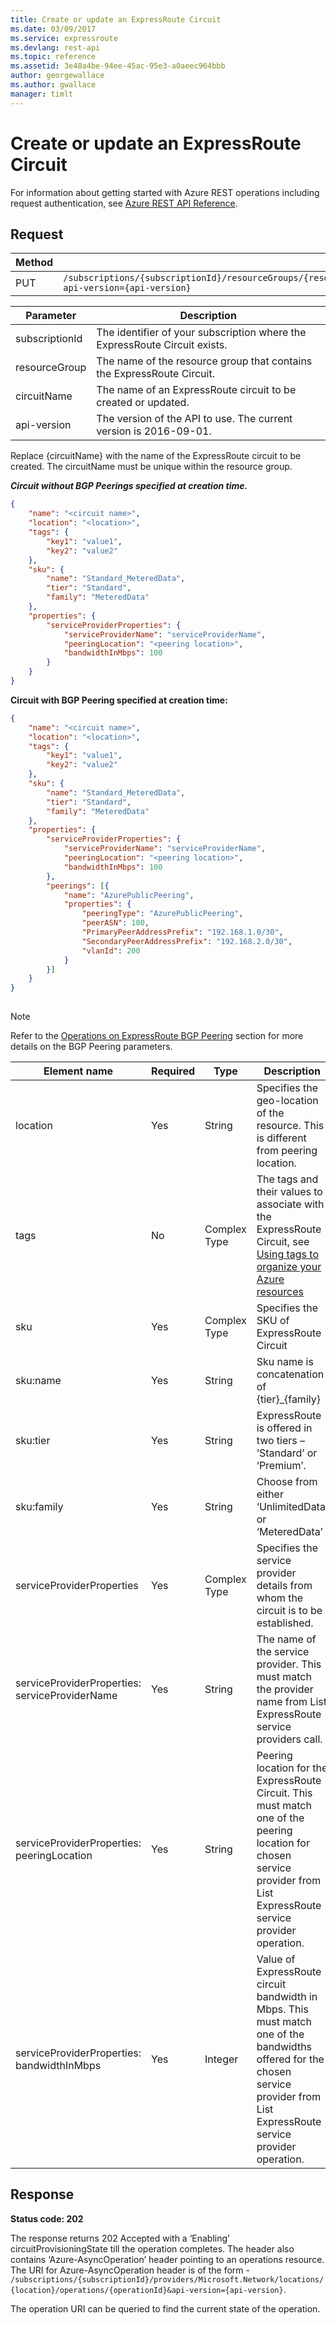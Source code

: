 ```yaml
---
title: Create or update an ExpressRoute Circuit
ms.date: 03/09/2017
ms.service: expressroute
ms.devlang: rest-api
ms.topic: reference
ms.assetid: 3e48a4be-94ee-45ac-95e3-a0aeec964bbb
author: georgewallace
ms.author: gwallace
manager: timlt
---
```

# Create or update an ExpressRoute Circuit

For information about getting started with Azure REST operations including request authentication, see [Azure REST API Reference](../../index.md).

## Request  
  
|Method|Request URI|  
|------------|-----------------|  
|PUT|`/subscriptions/{subscriptionId}/resourceGroups/{resourceGroupName}/providers/Microsoft.Network/expressRouteCircuits/{circuitName}?api-version={api-version}`|  

| Parameter | Description |
| --------- | ----------- |
| subscriptionId | The identifier of your subscription where the ExpressRoute Circuit exists. |
| resourceGroup | The name of the resource group that contains the ExpressRoute Circuit. |
| circuitName | The name of an ExpressRoute circuit to be created or updated.|
| api-version | The version of the API to use. The current version is 2016-09-01. | 

 Replace {circuitName} with the name of the ExpressRoute circuit to be created.  The circuitName must be unique within the resource group.  
  
 ***Circuit without BGP Peerings specified at creation time.***  
  
```json  
{
	"name": "<circuit name>",
	"location": "<location>",
	"tags": {
		"key1": "value1",
		"key2": "value2"
	},
	"sku": {
		"name": "Standard_MeteredData",
		"tier": "Standard",
		"family": "MeteredData"
	},
	"properties": {
		"serviceProviderProperties": {
			"serviceProviderName": "serviceProviderName",
			"peeringLocation": "<peering location>",
			"bandwidthInMbps": 100
		}
	}
}
```  
  
 **Circuit with BGP Peering specified at creation time:**  
  
```json 
{
	"name": "<circuit name>",
	"location": "<location>",
	"tags": {
		"key1": "value1",
		"key2": "value2"
	},
	"sku": {
		"name": "Standard_MeteredData",
		"tier": "Standard",
		"family": "MeteredData"
	},
	"properties": {
		"serviceProviderProperties": {
			"serviceProviderName": "serviceProviderName",
			"peeringLocation": "<peering location>",
			"bandwidthInMbps": 100
		},
		"peerings": [{
			"name": "AzurePublicPeering",
			"properties": {
				"peeringType": "AzurePublicPeering",
				"peerASN": 100,
				"PrimaryPeerAddressPrefix": "192.168.1.0/30",
				"SecondaryPeerAddressPrefix": "192.168.2.0/30",
				"vlanId": 200
			}
		}]
	}
}
  
```  
  
> [!NOTE]
>  Refer to the [Operations on ExpressRoute BGP Peering](operations-on-expressroute-bgp-peering.md) section for more details on the BGP Peering parameters.  
  
|Element name|Required|Type|Description|  
|------------------|--------------|----------|-----------------|  
|location|Yes|String|Specifies the geo-location of the resource. This is different from peering location.|  
|tags|No|Complex Type|The tags and their values to associate with the ExpressRoute Circuit, see [Using tags to organize your Azure resources](https://azure.microsoft.com/documentation/articles/resource-group-using-tags/)|  
|sku|Yes|Complex Type|Specifies the SKU of ExpressRoute Circuit|  
|sku:name|Yes|String|Sku name is concatenation of {tier}_{family}|  
|sku:tier|Yes|String|ExpressRoute is offered in two tiers – ‘Standard’ or ‘Premium’.|  
|sku:family|Yes|String|Choose from either ‘UnlimitedData’ or ‘MeteredData’|  
|serviceProviderProperties|Yes|Complex Type|Specifies the service provider details from whom the circuit is to be established.|  
|serviceProviderProperties: serviceProviderName|Yes|String|The name of the service provider. This must match the provider name from List ExpressRoute service providers call.|  
|serviceProviderProperties: peeringLocation|Yes|String|Peering location for the ExpressRoute Circuit. This must match one of the peering location for chosen service provider from List ExpressRoute service provider operation.|  
|serviceProviderProperties: bandwidthInMbps|Yes|Integer|Value of ExpressRoute circuit bandwidth in Mbps. This must match one of the bandwidths offered for the chosen service provider from List ExpressRoute service provider operation.|  
  
## Response  
 **Status code: 202**  
  
 The response returns 202 Accepted with a ‘Enabling’ circuitProvisioningState till the operation completes. The header also contains ‘Azure-AsyncOperation’ header pointing to an operations resource. The URI for Azure-AsyncOperation header is of the form -  `/subscriptions/{subscriptionId}/providers/Microsoft.Network/locations/{location}/operations/{operationId}&api-version={api-version}`.  
  
 The operation URI can be queried to find the current state of the operation.